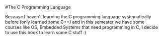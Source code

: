 #The C Programming Language

Because I haven't learning the C programming language systematically before (only learned some C++) and in this semester we have some courses like OS, Embedded Systems that need programming in C, I decide to use this book to learn some C stuff :)
